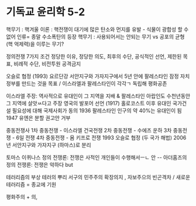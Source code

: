 # 기독교 윤리학 5-2

핵무기 :
핵겨울 이론 : 핵전쟁이 대기에 많은 탄소와 먼지를 유발 - 식물이 광합성 할 수 없어 인류= 종말
수소폭탄의 등장
핵무기 : 사용되어서는 안되는 무기 vs  공포의 균형 (핵 억제력)을 이루는 무기?

정의전쟁 7가지 조건
정당한 이유, 정당한 의도, 최후의 수단, 공식적인 선언, 제한된 목표, 비례적 수단, 비전투원 공격금지

오슬로 협정 (1993)
요르단강 서안지구와 가자지구에서 5년 안에 팔레스타인 잠정 자치정부를 만드는 것을 목표 / 이스라엘과 팔레스타인이 각각ㄱ 독립해 평화공존

이스라엘 주장:
역사적으로 유대인이 그 지역을 지배 & 팔레스타인 아랍인도 수천년동안 그 지역에 살앗ㅆ다고 주장
영국의 발포어 선언 (1917)
홀로코스트 이후 유대인 국가건설 필요성에 대해 국제사회가 동의
1936 팔레스타인 인구의 약 40%는 유대인이 됨
1947 유엔은 분할 권고안 거부

중동전쟁사
1차 중동전쟁 - 이스라엘 건국전쟁
2차 중동전쟁 - 수에즈 운하
3차 중동전쟁 - 6일 전쟁
4차 중동전쟁 - 욤 키프로 전쟁
1993 오슬로 협정 (두 국가 해법)
2006년 서안지구와 가자지구 (하마스)로 분리

  토마스 이퀴나스 정의 전쟁론:
전쟁은 사적인 개인들이 수행해서ㅡㄴ 안 -- 
아더홈즈의정의 전쟁론:
전쟁은 악하다 but 

테러리즘의 부상
테러의 뿌리
서구의 민주주의 확장의지 , 자보주으의 빈곤격차 / 새로운 테러리즘 = 종교에 기원

평화주의 + 의,
